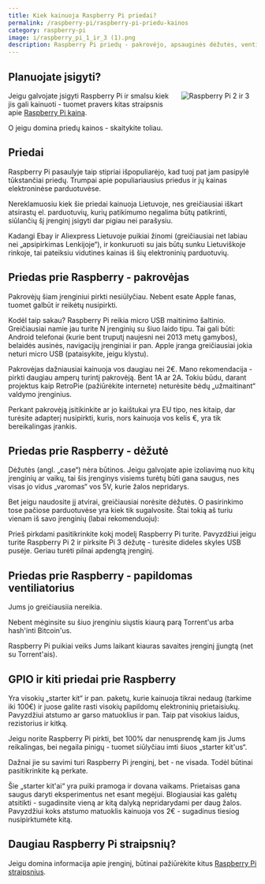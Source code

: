 ```yaml
---
title: Kiek kainuoja Raspberry Pi priedai?
permalink: /raspberry-pi/raspberry-pi-priedu-kainos
category: raspberry-pi
image: i/raspberry_pi_1_ir_3 (1).png
description: Raspberry Pi priedų - pakrovėjo, apsauginės dėžutės, ventiliatoriaus, GPIO - kainos iš Aliexpress / Ebay parduotuvių.
---
```


## Planuojate įsigyti?

<img src="/i/raspberry_pi_1_ir_3.png" align="right" title="Raspberry Pi 2 ir 3" alt="Raspberry Pi 2 ir 3" style="margin: 0 15px 15px 15px; max-width: 40%" class="text-center text-md-right" />

Jeigu galvojate įsigyti Raspberry Pi ir smalsu kiek jis gali kainuoti - tuomet pravers kitas straipsnis apie [Raspberry Pi kainą](/raspberry-pi/kiek-kainuoja-raspberry-pi).

O jeigu domina priedų kainos - skaitykite toliau.

## Priedai

Raspberry Pi pasaulyje taip stipriai išpopuliarėjo, kad tuoj pat jam pasipylė tūkstančiai priedų. Trumpai apie populiariausius priedus ir jų kainas elektroninėse parduotuvėse.

Nereklamuosiu kiek šie priedai kainuoja Lietuvoje, nes greičiausiai iškart atsirastų el. parduotuvių, kurių patikimumo negalima būtų patikrinti, siūlančių šį įrenginį įsigyti dar pigiau nei parašysiu.

Kadangi Ebay ir Aliexpress Lietuvoje puikiai žinomi (greičiausiai net labiau nei „apsipirkimas Lenkijoje“), ir konkuruoti su jais būtų sunku Lietuviškoje rinkoje, tai pateiksiu vidutines kainas iš šių elektroninių parduotuvių.

## Priedas prie Raspberry - pakrovėjas

Pakrovėjų šiam įrenginiui pirkti nesiūlyčiau. Nebent esate Apple fanas, tuomet galbūt ir reikėtų nusipirkti.

Kodėl taip sakau? Raspberry Pi reikia micro USB maitinimo šaltinio. Greičiausiai namie jau turite N įrenginių su šiuo laido tipu. Tai gali būti: Android telefonai (kurie bent truputį naujesni nei 2013 metų gamybos), belaidės ausinės, navigacijų įrenginiai ir pan. Apple įranga greičiausiai jokia neturi micro USB (pataisykite, jeigu klystu).

Pakrovėjas dažniausiai kainuoja vos daugiau nei 2€. Mano rekomendacija - pirkti daugiau amperų turintį pakrovėją. Bent 1A ar 2A. Tokiu būdu, darant projektus kaip RetroPie (pažiūrėkite internete) neturėsite bėdų „užmaitinant“ valdymo įrenginius.

Perkant pakrovėją įsitikinkite ar jo kaištukai yra EU tipo, nes kitaip, dar turėsite adapterį nusipirkti, kuris, nors kainuoja vos kelis €, yra tik bereikalingas įrankis.

## Priedas prie Raspberry - dėžutė

Dėžutės (angl. „case“) nėra būtinos. Jeigu galvojate apie izoliavimą nuo kitų įrenginių ar vaikų, tai šis įrenginys visiems turėtų būti gana saugus, nes visas jo vidus „varomas“ vos 5V, kurie žalos nepridarys.

Bet jeigu naudosite jį atvirai, greičiausiai norėsite dėžutės. O pasirinkimo tose pačiose parduotuvėse yra kiek tik sugalvosite. Štai tokią aš turiu vienam iš savo įrenginių (labai rekomenduoju):

Prieš pirkdami pasitikrinkite kokį modelį Raspberry Pi turite. Pavyzdžiui jeigu turite Raspberry Pi 2 ir pirksite Pi 3 dėžutę - turėsite dideles skyles USB pusėje. Geriau turėti pilnai apdengtą įrenginį.

## Priedas prie Raspberry - papildomas ventiliatorius

Jums jo greičiausiia nereikia.

Nebent mėginsite su šiuo įrenginiu siųstis kiaurą parą Torrent'us arba hash'inti Bitcoin'us.

Raspberry Pi puikiai veiks Jums laikant kiauras savaites įrenginį įjungtą (net su Torrent'ais).

## GPIO ir kiti priedai prie Raspberry

Yra visokių „starter kit“ ir pan. paketų, kurie kainuoja tikrai nedaug (tarkime iki 100€) ir juose galite rasti visokių papildomų elektroninių prietaisiukų. Pavyzdžiui atstumo ar garso matuoklius ir pan. Taip pat visokius laidus, rezistorius ir kitką.

Jeigu norite Raspberry Pi pirkti, bet 100% dar nenusprendę kam jis Jums reikalingas, bei negaila pinigų - tuomet siūlyčiau imti šiuos „starter kit'us“.

Dažnai jie su savimi turi Raspberry Pi įrenginį, bet - ne visada. Todėl būtinai pasitikrinkite ką perkate.

Šie „starter kit'ai“ yra puiki pramoga ir dovana vaikams. Prietaisas gana saugus daryti eksperimentus net esant megėjui. Blogiausiai kas galėtų atsitikti - sugadinsite vieną ar kitą dalyką nepridarydami per daug žalos. Pavyzdžiui koks atstumo matuoklis kainuoja vos 2€ - sugadinus tiesiog nusipirktumėte kitą.


## Daugiau Raspberry Pi straipsnių?

Jeigu domina informacija apie įrenginį, būtinai pažiūrėkite kitus [Raspberry Pi straipsnius](/raspberry-pi).
